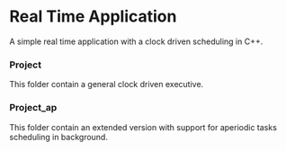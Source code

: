 # Real Time Application
A simple real time application with a clock driven scheduling in C++.

### Project
This folder contain a general clock driven executive.

### Project_ap
This folder contain an extended version with support for aperiodic tasks scheduling in background.

